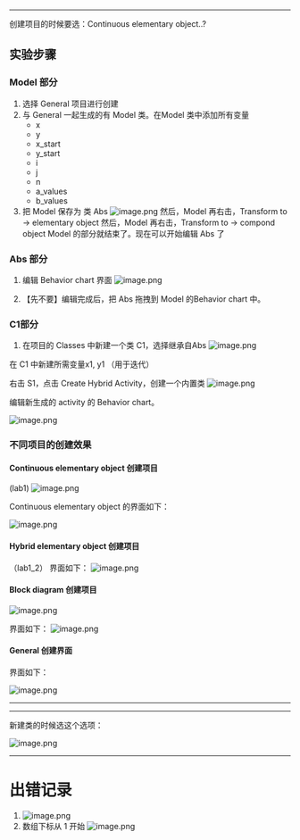 
```toc
```




---

创建项目的时候要选：Continuous elementary object..?

## 实验步骤
### Model 部分
1. 选择 General 项目进行创建
2. 与 General 一起生成的有 Model 类。在Model 类中添加所有变量
	- x
	- y
	- x_start
	- y_start
	- i
	- j
	- n
	- a_values
	- b_values
3. 把 Model 保存为 类 Abs
	![image.png](https://raw.githubusercontent.com/liyijiadou2020/picrepo/master/202402181554799.png)
		然后，Model 再右击，Transform to -> elementary object
		然后，Model 再右击，Transform to -> compond  object
Model 的部分就结束了。现在可以开始编辑 Abs 了

### Abs 部分
1. 编辑 Behavior chart 界面
![image.png](https://raw.githubusercontent.com/liyijiadou2020/picrepo/master/202402181609270.png)

2. 【先不要】编辑完成后，把 Abs 拖拽到 Model 的Behavior chart 中。

### C1部分

1. 在项目的 Classes 中新建一个类 C1，选择继承自Abs
![image.png](https://raw.githubusercontent.com/liyijiadou2020/picrepo/master/202402181614596.png)

在 C1 中新建所需变量x1, y1 （用于迭代）

右击 S1，点击 Create Hybrid Activity，创建一个内置类
![image.png](https://raw.githubusercontent.com/liyijiadou2020/picrepo/master/202402181616177.png)

编辑新生成的 activity 的 Behavior chart。

![image.png](https://raw.githubusercontent.com/liyijiadou2020/picrepo/master/202402181619021.png)





### 不同项目的创建效果
#### Continuous elementary object 创建项目
(lab1)
![image.png](https://raw.githubusercontent.com/liyijiadou2020/picrepo/master/202402181538928.png)

Continuous elementary object 的界面如下：

![image.png](https://raw.githubusercontent.com/liyijiadou2020/picrepo/master/202402181539539.png)

#### Hybrid elementary object 创建项目
（lab1_2）
界面如下：
![image.png](https://raw.githubusercontent.com/liyijiadou2020/picrepo/master/202402181541503.png)


#### Block diagram 创建项目

![image.png](https://raw.githubusercontent.com/liyijiadou2020/picrepo/master/202402181542705.png)

界面如下：
![image.png](https://raw.githubusercontent.com/liyijiadou2020/picrepo/master/202402181542088.png)

#### General 创建界面

界面如下：

![image.png](https://raw.githubusercontent.com/liyijiadou2020/picrepo/master/202402181543028.png)


---








---

新建类的时候选这个选项：

![image.png](https://raw.githubusercontent.com/liyijiadou2020/picrepo/master/202402181528038.png)



---
# 出错记录

1. ![image.png](https://raw.githubusercontent.com/liyijiadou2020/picrepo/master/202402181635964.png)
2. 数组下标从 1 开始
![image.png](https://raw.githubusercontent.com/liyijiadou2020/picrepo/master/202402181637135.png)







